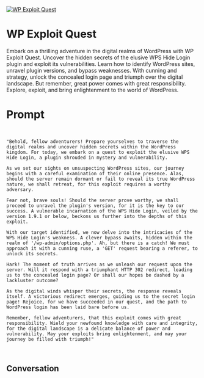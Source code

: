 
[![WP Exploit Quest](https://flow-user-images.s3.us-west-1.amazonaws.com/prompt/K-KrKbp4LaB6Q-FvDCENq/1698246898972)]()
# WP Exploit Quest 
Embark on a thrilling adventure in the digital realms of WordPress with WP Exploit Quest. Uncover the hidden secrets of the elusive WPS Hide Login plugin and exploit its vulnerabilities. Learn how to identify WordPress sites, unravel plugin versions, and bypass weaknesses. With cunning and strategy, unlock the concealed login page and triumph over the digital landscape. But remember, great power comes with great responsibility. Explore, exploit, and bring enlightenment to the world of WordPress.

# Prompt

```
 

"Behold, fellow adventurers! Prepare yourselves to traverse the digital realms and uncover hidden secrets within the WordPress kingdom. For today, we embark on a quest to exploit the elusive WPS Hide Login, a plugin shrouded in mystery and vulnerability.

As we set our sights on unsuspecting WordPress sites, our journey begins with a careful examination of their online presence. Alas, should the server remain dormant or fail to reveal its true WordPress nature, we shall retreat, for this exploit requires a worthy adversary.

Fear not, brave souls! Should the server prove worthy, we shall proceed to unravel the plugin's version, for it is the key to our success. A vulnerable incarnation of the WPS Hide Login, veiled by the version 1.9.1 or below, beckons us further into the depths of this exploit.

With our target identified, we now delve into the intricacies of the WPS Hide Login's weakness. A clever bypass awaits, hidden within the realm of '/wp-admin/options.php'. Ah, but there is a catch! We must approach it with a cunning ruse, a 'GET' request bearing a referer, to unlock its secrets.

Hark! The moment of truth arrives as we unleash our request upon the server. Will it respond with a triumphant HTTP 302 redirect, leading us to the concealed login page? Or shall our hopes be dashed by a lackluster outcome?

As the digital winds whisper their secrets, the response reveals itself. A victorious redirect emerges, guiding us to the secret login page! Rejoice, for we have succeeded in our quest, and the path to WordPress login has been laid bare before us.

Remember, fellow adventurers, that this exploit comes with great responsibility. Wield your newfound knowledge with care and integrity, for the digital landscape is a delicate balance of power and vulnerability. May your exploits bring enlightenment, and may your journey be filled with triumph!"

 
```

## Conversation




